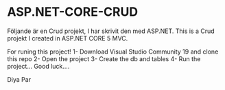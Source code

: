 # ASP.NET-CORE-CRUD
Följande är en Crud projekt, I har skrivit den med ASP.NET. 
This is a Crud projekt I created in ASP.NET CORE 5 MVC.

For runing this project!
1- Download Visual Studio Community 19 and clone this repo
2- Open the project
3- Create the db and tables
4- Run the project...
Good luck....

Diya Par
